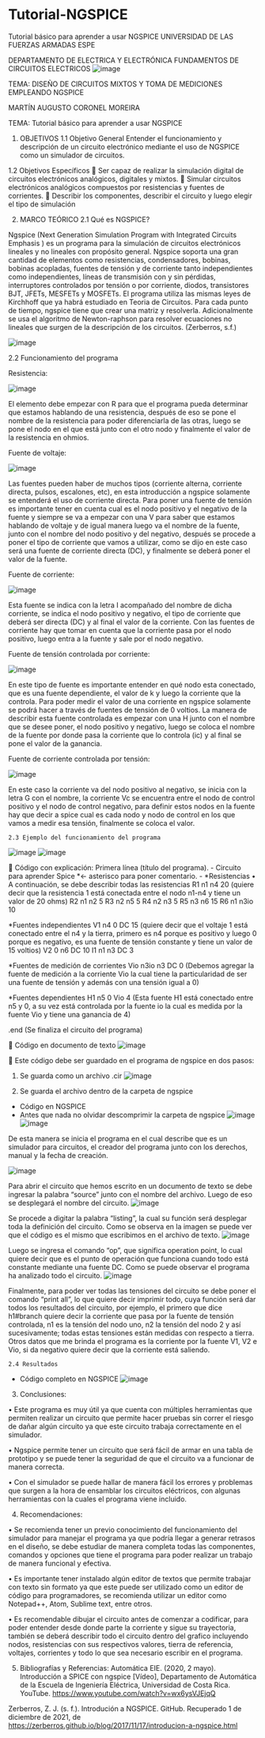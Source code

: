 # Tutorial-NGSPICE
Tutorial básico para aprender a usar NGSPICE
UNIVERSIDAD DE LAS FUERZAS ARMADAS ESPE

DEPARTAMENTO DE ELECTRICA Y ELECTRÓNICA
FUNDAMENTOS DE CIRCUITOS ELECTRICOS
               ![image](https://user-images.githubusercontent.com/95496629/144930417-976da442-2b34-4ba9-92e7-859596ccb269.png)


 


TEMA:
DISEÑO DE CIRCUITOS MIXTOS Y TOMA DE MEDICIONES EMPLEANDO NGSPICE

MARTÍN AUGUSTO CORONEL MOREIRA




TEMA: Tutorial básico para aprender a usar NGSPICE
1.	OBJETIVOS
1.1 Objetivo General
Entender el funcionamiento y descripción de un circuito electrónico mediante el uso de NGSPICE como un simulador de circuitos.

1.2 Objetivos Específicos
	Ser capaz de realizar la simulación digital de circuitos electrónicos analógicos, digitales y mixtos.
	Simular circuitos electrónicos analógicos compuestos por resistencias y fuentes de corrientes. 
	Describir los componentes, describir el circuito y luego elegir el tipo de simulación

2.	MARCO TEÓRICO
2.1 Qué es NGSPICE?

Ngspice (Next Generation Simulation Program with Integrated Circuits Emphasis ) es un programa para la simulación de circuitos electrónicos lineales y no lineales con propósito general.
Ngspice soporta una gran cantidad de elementos como resistencias, condensadores, bobinas, bobinas acopladas, fuentes de tensión y de corriente tanto independientes como independientes, líneas de transmisión con y sin pérdidas, interruptores controlados por tensión o por corriente, diodos, transistores BJT, JFETs, MESFETs y MOSFETs. 
El programa utiliza las mismas leyes de Kirchhoff que ya habrá estudiado en Teoria de Circuitos. Para cada punto de tiempo, ngspice tiene que crear una matriz y resolverla. Adicionalmente se usa el algoritmo de Newton-raphson para resolver ecuaciones no lineales que surgen de la descripción de los circuitos. (Zerberros, s.f.)

 ![image](https://user-images.githubusercontent.com/95496629/144930491-064b3d75-2451-4f1a-8fc8-9fad46dcc9d6.png)



2.2 Funcionamiento del programa

Resistencia:

 ![image](https://user-images.githubusercontent.com/95496629/144930524-ad8879da-88c7-40e5-be32-8304260ac77b.png)

El elemento debe empezar con R para que el programa pueda determinar que estamos hablando de una resistencia, después de eso se pone el nombre de la resistencia para poder diferenciarla de las otras, luego se pone el nodo en el que está junto con el otro nodo y finalmente el valor de la resistencia en ohmios. 

Fuente de voltaje:

 ![image](https://user-images.githubusercontent.com/95496629/144930538-7cf4d269-f197-4449-bb65-69216b79e833.png)

Las fuentes pueden haber de muchos tipos (corriente alterna, corriente directa, pulsos, escalones, etc), en esta introducción a ngspice solamente se entenderá el uso de corriente directa. Para poner una fuente de tensión es importante tener en cuenta cual es el nodo positivo y el negativo de la fuente y siempre se va a empezar con una V para saber que estamos hablando de voltaje y de igual manera luego va el nombre de la fuente, junto con el nombre del nodo positivo y del negativo, después se procede a poner el tipo de corriente que vamos a utilizar, como se dijo en este caso será una fuente de corriente directa (DC), y finalmente se deberá poner el valor de la fuente.

Fuente de corriente:

 ![image](https://user-images.githubusercontent.com/95496629/144930557-9d7c4312-fe27-42a1-8227-682584c0ce30.png)

Esta fuente se indica con la letra I acompañado del nombre de dicha corriente, se indica el nodo positivo y negativo, el tipo de corriente que deberá ser directa (DC) y al final el valor de la corriente. Con las fuentes de corriente hay que tomar en cuenta que la corriente pasa por el nodo positivo, luego entra a la fuente y sale por el nodo negativo.

Fuente de tensión controlada por corriente:

 ![image](https://user-images.githubusercontent.com/95496629/144930565-6d3c9985-4591-47ad-a81f-69b979437a8f.png)

En este tipo de fuente es importante entender en qué nodo esta conectado, que es una fuente dependiente, el valor de k y luego la corriente que la controla. Para poder medir el valor de una corriente en ngspice solamente se podrá hacer a través de fuentes de tensión de 0 voltios. La manera de describir esta fuente controlada es empezar con una H junto con el nombre que se desee poner, el nodo positivo y negativo, luego se coloca el nombre de la fuente por donde pasa la corriente que lo controla (ic) y al final se pone el valor de la ganancia.



Fuente de corriente controlada por tensión:

 ![image](https://user-images.githubusercontent.com/95496629/144930579-6ad32a58-aa55-4489-8be8-9013298d38d9.png)

En este caso la corriente va del nodo positivo al negativo, se inicia con la letra G con el nombre, la corriente Vc se encuentra entre el nodo de control positivo y el nodo de control negativo, para definir estos nodos en la fuente hay que decir a spice cual es cada nodo y nodo de control en los que vamos a medir esa tensión, finalmente se coloca el valor.

	2.3 Ejemplo del funcionamiento del programa
 ![image](https://user-images.githubusercontent.com/95496629/144930603-f7fed94f-b9dd-4fac-9ad1-58f877065a56.png)
![image](https://user-images.githubusercontent.com/95496629/144930627-5c471e31-03c8-4643-9289-fc6fdb055dcb.png)


 


	Código con explicación:
Primera línea (título del programa). - Circuito para aprender Spice
*<- asterisco para poner comentario. - *Resistencias
•	A continuación, se debe describir todas las resistencias 
R1 n1 n4 20 (quiere decir que la resistencia 1 está conectada entre el nodo n1-n4 y tiene un valor de 20 ohms)
R2 n1 n2 5
R3 n2 n5 5
R4 n2 n3 5
R5 n3 n6 15
R6 n1 n3io 10

*Fuentes independientes
V1 n4 0 DC 15 (quiere decir que el voltaje 1 está conectado entre el n4 y la tierra, primero es n4 porque es positivo y luego 0 porque es negativo, es una fuente de tensión constante y tiene un valor de 15 voltios)
V2 0 n6 DC 10
I1 n1 n3 DC 3

*Fuentes de medición de corrientes
Vio n3io n3 DC 0 (Debemos agregar la fuente de medición a la corriente Vio la cual tiene la particularidad de ser una fuente de tensión y además con una tensión igual a 0)

*Fuentes dependientes
H1 n5 0 Vio 4 (Esta fuente H1 está conectado entre n5 y 0, a su vez está controlada por la fuente io la cual es medida por la fuente Vio y tiene una ganancia de 4)

.end (Se finaliza el circuito del programa)


	Código en documento de texto
 ![image](https://user-images.githubusercontent.com/95496629/144930689-8f1f2791-099c-4733-bf4a-40b6478bf77c.png)

	Este código debe ser guardado en el programa de ngspice en dos pasos:
 
1. Se guarda como un archivo .cir
 ![image](https://user-images.githubusercontent.com/95496629/144930718-072b0330-78a1-4361-8ba6-7fd337eea5ca.png)

2. Se guarda el archivo dentro de la carpeta de ngspice


-	Código en NGSPICE
-	Antes que nada no olvidar descomprimir la carpeta de ngspice
 ![image](https://user-images.githubusercontent.com/95496629/144930752-ae49ed67-5b0f-4b45-9a80-14f6d9cfd3a2.png)
![image](https://user-images.githubusercontent.com/95496629/144930782-a6c549c1-f335-46a0-9ae5-abfd0380b7d9.png)

 
De esta manera se inicia el programa en el cual describe que es un simulador para circuitos, el creador del programa junto con los derechos, manual y la fecha de creación.

![image](https://user-images.githubusercontent.com/95496629/144930796-31b74d16-52e9-4c1c-bb74-2e309bfbde72.png)

 
Para abrir el circuito que hemos escrito en un documento de texto se debe ingresar la palabra “source” junto con el nombre del archivo. Luego de eso se desplegará el nombre del circuito.
![image](https://user-images.githubusercontent.com/95496629/144930818-c4c90049-661b-40fc-8f04-98a1c532f411.png)

 
Se procede a digitar la palabra “listing”, la cual su función será desplegar toda la definición del circuito. Como se observa en la imagen se puede ver que el código es el mismo que escribimos en el archivo de texto.
![image](https://user-images.githubusercontent.com/95496629/144930828-4dbd639a-e3a4-4d7e-b052-51e0f2d52f9b.png)

 
Luego se ingresa el comando “op”, que significa operation point, lo cual quiere decir que es el punto de operación que funciona cuando todo está constante mediante una fuente DC. Como se puede observar el programa ha analizado todo el circuito.
![image](https://user-images.githubusercontent.com/95496629/144930852-77a174a9-d521-4bfb-b9d7-b3a368ee6d90.png)

 
Finalmente, para poder ver todas las tensiones del circuito se debe poner el comando “print all”, lo que quiere decir imprimir todo, cuya función será dar todos los resultados del circuito, por ejemplo, el primero que dice h1#branch quiere decir la corriente que pasa por la fuente de tensión controlada, n1 es la tensión del nodo uno, n2 la tensión del nodo 2 y así sucesivamente; todas estas tensiones están medidas con respecto a tierra. Otros datos que me brinda el programa es la corriente por la fuente V1, V2 e Vio, si da negativo quiere decir que la corriente está saliendo.

	2.4 Resultados 
-	Código completo en NGSPICE
![image](https://user-images.githubusercontent.com/95496629/144930863-32a062c8-efc7-4b18-81df-4b4bb5cbb0c8.png)

 


3.	Conclusiones:

•	Este programa es muy útil ya que cuenta con múltiples herramientas que permiten realizar un circuito que permite hacer pruebas sin correr el riesgo de dañar algún circuito ya que este circuito trabaja correctamente en el simulador.

•	Ngspice permite tener un circuito que será fácil de armar en una tabla de prototipo y se puede tener la seguridad de que el circuito va a funcionar de manera correcta.

•	Con el simulador se puede hallar de manera fácil los errores y problemas que surgen a la hora de ensamblar los circuitos eléctricos, con algunas herramientas con la cuales el programa viene incluido. 

4.	Recomendaciones:

•	Se recomienda tener un previo conocimiento del funcionamiento del simulador para manejar el programa ya que podría llegar a generar retrasos en el diseño, se debe estudiar de manera completa todas las componentes, comandos y opciones que tiene el programa para poder realizar un trabajo de manera funcional y efectiva.

•	Es importante tener instalado algún editor de textos que permite trabajar con texto sin formato ya que este puede ser utilizado como un editor de código para programadores, se recomienda utilizar un editor como Notepad++, Atom, Sublime text, entre otros.

•	Es recomendable dibujar el circuito antes de comenzar a codificar, para poder entender desde donde parte la corriente y sigue su trayectoria, también se deberá describir todo el circuito dentro del grafico incluyendo nodos, resistencias con sus respectivos valores, tierra de referencia, voltajes, corrientes y todo lo que sea necesario escribir en el programa.

5.	Bibliografías y Referencias: 
Automática EIE. (2020, 2 mayo). Introducción a SPICE con ngspice [Vídeo], Departamento de Automática de la Escuela de Ingeniería Eléctrica, Universidad de Costa Rica. YouTube. https://www.youtube.com/watch?v=wx6ysVJEjqQ

Zerberros, Z. J. (s. f.). Introdución a NGSPICE. GitHub. Recuperado 1 de diciembre de 2021, de https://zerberros.github.io/blog/2017/11/17/introducion-a-ngspice.html








